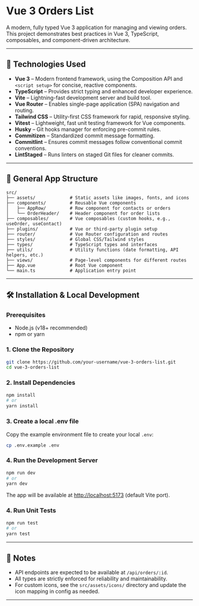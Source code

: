 # Vue 3 Orders List

A modern, fully typed Vue 3 application for managing and viewing orders.  
This project demonstrates best practices in Vue 3, TypeScript, composables, and component-driven architecture.

---

## 🚀 Technologies Used

- **Vue 3** – Modern frontend framework, using the Composition API and `<script setup>` for concise, reactive components.
- **TypeScript** – Provides strict typing and enhanced developer experience.
- **Vite** – Lightning-fast development server and build tool.
- **Vue Router** – Enables single-page application (SPA) navigation and routing.
- **Tailwind CSS** – Utility-first CSS framework for rapid, responsive styling.
- **Vitest** – Lightweight, fast unit testing framework for Vue components.
- **Husky** – Git hooks manager for enforcing pre-commit rules.
- **Commitizen** – Standardized commit message formatting.
- **Commitlint** – Ensures commit messages follow conventional commit conventions.
- **LintStaged** – Runs linters on staged Git files for cleaner commits.

---

## 📁 General App Structure

```
src/
├── assets/             # Static assets like images, fonts, and icons
├── components/         # Reusable Vue components
│   ├── AppRow/         # Row component for contacts or orders
│   └── OrderHeader/    # Header component for order lists
├── composables/        # Vue composables (custom hooks, e.g., useOrder, useContact)
├── plugins/            # Vue or third-party plugin setup
├── router/             # Vue Router configuration and routes
├── styles/             # Global CSS/Tailwind styles
├── types/              # TypeScript types and interfaces
├── utils/              # Utility functions (date formatting, API helpers, etc.)
├── views/              # Page-level components for different routes
├── App.vue             # Root Vue component
└── main.ts             # Application entry point
```

---

## 🛠️ Installation & Local Development

### Prerequisites

- Node.js (v18+ recommended)
- npm or yarn

### 1. Clone the Repository

```sh
git clone https://github.com/your-username/vue-3-orders-list.git
cd vue-3-orders-list
```

### 2. Install Dependencies

```sh
npm install
# or
yarn install
```

### 3. Create a local .env file

Copy the example environment file to create your local `.env`:

```sh
cp .env.example .env
```

### 4. Run the Development Server

```sh
npm run dev
# or
yarn dev
```

The app will be available at [http://localhost:5173](http://localhost:5173) (default Vite port).

### 4. Run Unit Tests

```sh
npm run test
# or
yarn test
```

---

## 📝 Notes

- API endpoints are expected to be available at `/api/orders/:id`.
- All types are strictly enforced for reliability and maintainability.
- For custom icons, see the `src/assets/icons/` directory and update the icon mapping in config as needed.

---
